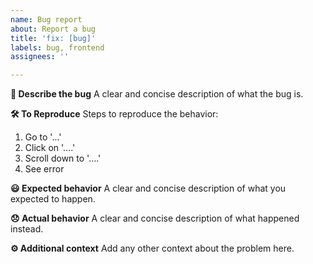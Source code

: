 ```yaml
---
name: Bug report
about: Report a bug
title: 'fix: [bug]'
labels: bug, frontend
assignees: ''

---
```


**🐞 Describe the bug**
A clear and concise description of what the bug is.

**🛠️ To Reproduce**
Steps to reproduce the behavior:
1. Go to '...'
2. Click on '....'
3. Scroll down to '....'
4. See error

**😃 Expected behavior**
A clear and concise description of what you expected to happen.

**😞 Actual behavior**
A clear and concise description of what happened instead.

**⚙️ Additional context**
Add any other context about the problem here.
